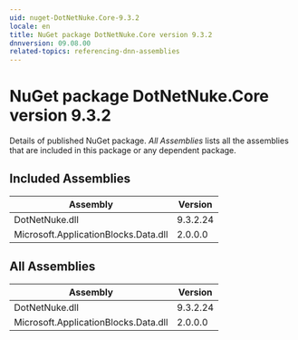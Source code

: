 ```yaml
---
uid: nuget-DotNetNuke.Core-9.3.2
locale: en
title: NuGet package DotNetNuke.Core version 9.3.2
dnnversion: 09.08.00
related-topics: referencing-dnn-assemblies
---
```


# NuGet package DotNetNuke.Core version 9.3.2
Details of published NuGet package.
*All Assemblies* lists all the assemblies that are included in this package or any dependent package.

## Included Assemblies

|Assembly|Version|
|---|---|
|DotNetNuke.dll|9.3.2.24|
|Microsoft.ApplicationBlocks.Data.dll|2.0.0.0|

## All Assemblies

|Assembly|Version|
|---|---|
|DotNetNuke.dll|9.3.2.24|
|Microsoft.ApplicationBlocks.Data.dll|2.0.0.0|

